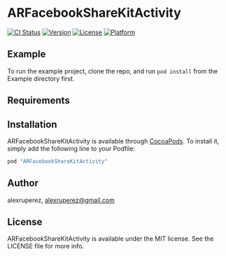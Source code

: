# ARFacebookShareKitActivity

[![CI Status](http://img.shields.io/travis/alexruperez/ARFacebookShareKitActivity.svg?style=flat)](https://travis-ci.org/alexruperez/ARFacebookShareKitActivity)
[![Version](https://img.shields.io/cocoapods/v/ARFacebookShareKitActivity.svg?style=flat)](http://cocoapods.org/pods/ARFacebookShareKitActivity)
[![License](https://img.shields.io/cocoapods/l/ARFacebookShareKitActivity.svg?style=flat)](http://cocoapods.org/pods/ARFacebookShareKitActivity)
[![Platform](https://img.shields.io/cocoapods/p/ARFacebookShareKitActivity.svg?style=flat)](http://cocoapods.org/pods/ARFacebookShareKitActivity)

## Example

To run the example project, clone the repo, and run `pod install` from the Example directory first.

## Requirements

## Installation

ARFacebookShareKitActivity is available through [CocoaPods](http://cocoapods.org). To install
it, simply add the following line to your Podfile:

```ruby
pod "ARFacebookShareKitActivity"
```

## Author

alexruperez, alexruperez@gmail.com

## License

ARFacebookShareKitActivity is available under the MIT license. See the LICENSE file for more info.
